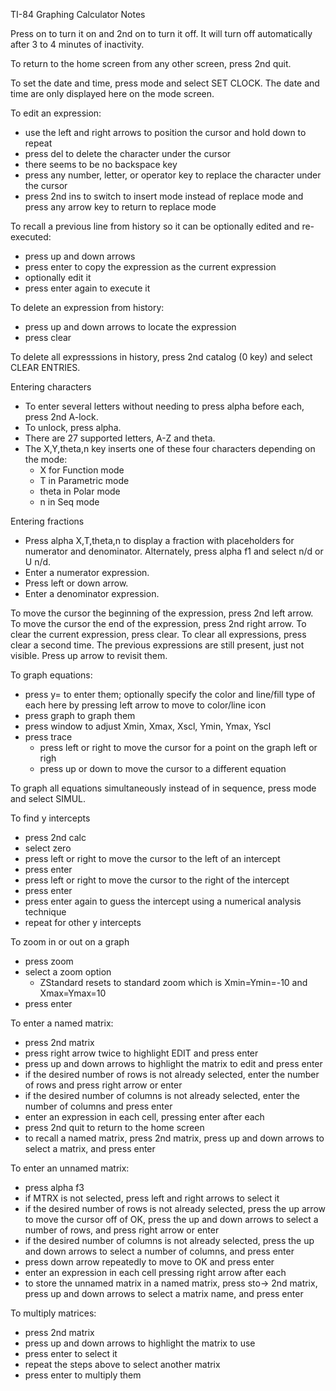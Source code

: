 TI-84 Graphing Calculator Notes

Press on to turn it on and 2nd on to turn it off.
It will turn off automatically after 3 to 4 minutes of inactivity.

To return to the home screen from any other screen, press 2nd quit.

To set the date and time, press mode and select SET CLOCK.
The date and time are only displayed here on the mode screen.

To edit an expression:
- use the left and right arrows to position the cursor
  and hold down to repeat
- press del to delete the character under the cursor
- there seems to be no backspace key
- press any number, letter, or operator key
  to replace the character under the cursor
- press 2nd ins to switch to insert mode instead of replace mode
  and press any arrow key to return to replace mode

To recall a previous line from history
so it can be optionally edited and re-executed:
- press up and down arrows
- press enter to copy the expression as the current expression
- optionally edit it
- press enter again to execute it

To delete an expression from history:
- press up and down arrows to locate the expression
- press clear

To delete all expresssions in history,
press 2nd catalog (0 key) and select CLEAR ENTRIES.

Entering characters

- To enter several letters without needing to press alpha before each,
  press 2nd A-lock.
- To unlock, press alpha.
- There are 27 supported letters, A-Z and theta.
- The X,Y,theta,n key inserts one of these four characters
  depending on the mode:
  - X for Function mode
  - T in Parametric mode
  - theta in Polar mode
  - n in Seq mode

Entering fractions

- Press alpha X,T,theta,n to display a fraction
  with placeholders for numerator and denominator.
  Alternately, press alpha f1 and select n/d or U n/d.
- Enter a numerator expression.
- Press left or down arrow.
- Enter a denominator expression.

To move the cursor the beginning of the expression, press 2nd left arrow.
To move the cursor the end of the expression, press 2nd right arrow.
To clear the current expression, press clear.
To clear all expressions, press clear a second time.
The previous expressions are still present, just not visible.
Press up arrow to revisit them.

To graph equations:

- press y= to enter them;
  optionally specify the color and line/fill type of each here
  by pressing left arrow to move to color/line icon
- press graph to graph them
- press window to adjust Xmin, Xmax, Xscl, Ymin, Ymax, Yscl
- press trace
  - press left or right to move the cursor
    for a point on the graph left or righ
  - press up or down to move the cursor to a different equation

To graph all equations simultaneously instead of in sequence,
press mode and select SIMUL.

To find y intercepts

- press 2nd calc
- select zero
- press left or right to move the cursor to the left of an intercept
- press enter
- press left or right to move the cursor to the right of the intercept
- press enter
- press enter again to guess the intercept
  using a numerical analysis technique
- repeat for other y intercepts

To zoom in or out on a graph

- press zoom
- select a zoom option
  - ZStandard resets to standard zoom
    which is Xmin=Ymin=-10 and Xmax=Ymax=10
- press enter

To enter a named matrix:
- press 2nd matrix
- press right arrow twice to highlight EDIT and press enter
- press up and down arrows to highlight the matrix to edit
  and press enter
- if the desired number of rows is not already selected,
  enter the number of rows and press right arrow or enter
- if the desired number of columns is not already selected,
  enter the number of columns and press enter
- enter an expression in each cell, pressing enter after each
- press 2nd quit to return to the home screen
- to recall a named matrix, press 2nd matrix,
  press up and down arrows to select a matrix,
  and press enter

To enter an unnamed matrix:
- press alpha f3
- if MTRX is not selected, press left and right arrows to select it
- if the desired number of rows is not already selected,
  press the up arrow to move the cursor off of OK,
  press the up and down arrows to select a number of rows,
  and press right arrow or enter
- if the desired number of columns is not already selected,
  press the up and down arrows to select a number of columns,
  and press enter
- press down arrow repeatedly to move to OK and press enter
- enter an expression in each cell pressing right arrow after each
- to store the unnamed matrix in a named matrix,
  press sto-> 2nd matrix,
  press up and down arrows to select a matrix name,
  and press enter

To multiply matrices:
- press 2nd matrix
- press up and down arrows to highlight the matrix to use
- press enter to select it
- repeat the steps above to select another matrix
- press enter to multiply them
